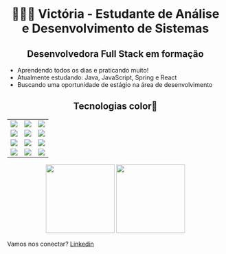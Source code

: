 <div align="center">
<h1>👩🏻‍💻 Victória - Estudante de Análise e Desenvolvimento de Sistemas</h1>
<h2>Desenvolvedora Full Stack em formação</h2>
</div>

- Aprendendo todos os dias e praticando muito!
- Atualmente estudando: Java, JavaScript, Spring e React
- Buscando uma oportunidade de estágio na área de desenvolvimento

<div align="center">
<h2>Tecnologias color💜</h2>

<table>
  <tr>
    <td><img src="https://img.shields.io/badge/Java-orange?style=for-the-badge&logo=java&logoColor=white" /></td>
    <td><img src="https://img.shields.io/badge/JavaScript-F7DF1E?style=for-the-badge&logo=javascript&logoColor=black" /></td>
    <td><img src="https://img.shields.io/badge/C%23-239120?style=for-the-badge&logo=c-sharp&logoColor=white" /></td>
  </tr>
  <tr>
    <td><img src="https://img.shields.io/badge/.NET-512BD4?style=for-the-badge&logo=dotnet&logoColor=white" /></td>
    <td><img src="https://img.shields.io/badge/HTML5-E34F26?style=for-the-badge&logo=html5&logoColor=white" /></td>
    <td><img src="https://img.shields.io/badge/CSS3-1572B6?style=for-the-badge&logo=css3&logoColor=white" /></td>
  </tr>
  <tr>
    <td><img src="https://img.shields.io/badge/Flutter-02569B?style=for-the-badge&logo=flutter&logoColor=white" /></td>
    <td><img src="https://img.shields.io/badge/Dart-0175C2?style=for-the-badge&logo=dart&logoColor=white" /></td>
    <td><img src="https://img.shields.io/badge/React-20232A?style=for-the-badge&logo=react&logoColor=61DAFB" /></td>
  </tr>
  <tr>
    <td><img src="https://img.shields.io/badge/SQL_Server-CC2927?style=for-the-badge&logo=microsoftsqlserver&logoColor=white" /></td>
    <td><img src="https://img.shields.io/badge/MySQL-00758F?style=for-the-badge&logo=mysql&logoColor=white" /></td>
    <td><img src="https://img.shields.io/badge/Git-F05032?style=for-the-badge&logo=git&logoColor=white" /></td>
  </tr>
</table>
</div>

<div align="center">
  <img height="160em" src="https://github-readme-stats.vercel.app/api?username=ViictoriaDev&show_icons=true&theme=synthwave" />
  <img height="160em" src="https://github-readme-stats.vercel.app/api/top-langs/?username=ViictoriaDev&layout=compact&theme=synthwave" />
</div>

Vamos nos conectar?
[Linkedin]([in/victória-n-74a6a1211](https://www.linkedin.com/in/vict%C3%B3ria-n-74a6a1211/))
